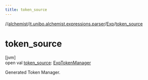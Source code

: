```yaml
---
title: token_source
---
```

//[alchemist](../../../index.html)/[it.unibo.alchemist.expressions.parser](../index.html)/[Exp](index.html)/[token_source](token_source.html)



# token_source



[jvm]\
open val [token_source](token_source.html): [ExpTokenManager](../-exp-token-manager/index.html)



Generated Token Manager.




